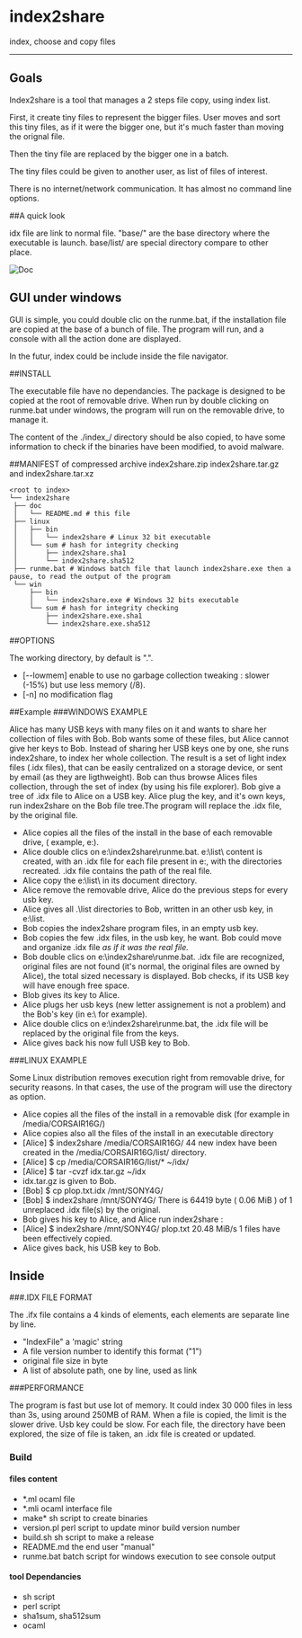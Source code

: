 index2share
=====

index, choose and copy files

-----------

## Goals

Index2share is a tool that manages a 2 steps file copy, using index list.
 
First, it create tiny files to represent the bigger files. User moves and sort 
this tiny files, as if it were the bigger one, but it's much faster than moving the orignal file.

Then the tiny file are replaced by the bigger one in a batch.

The tiny files could be given to another user, as list of files of interest.

There is no internet/network communication. It has almost no command line options.

##A quick look 

idx file are link to normal file. "base/" are the base directory where the executable is launch. base/list/ are special directory compare to other place.

![Doc](https://github.com/nicolasboulay/index2share/raw/master/i2s.jpg
"before and after an index2share run")

## GUI under windows

GUI is simple, you could double clic on the runme.bat, if the
installation file are copied at the base of a bunch of file. The
program will run, and a console with all the action done are
displayed.

In the futur, index could be include inside the file navigator. 

##INSTALL

The executable file have no dependancies. The package is designed to be copied at the root of removable drive. 
When run by double clicking on runme.bat under windows, the program will run on the removable drive, to manage it.

The content of the ./index_/ directory should be also copied, to have some information to check if the binaries 
have been modified, to avoid malware.

##MANIFEST of compressed archive
index2share.zip index2share.tar.gz and index2share.tar.xz

    <root to index> 
    └── index2share
     ├── doc
     │   └── README.md # this file
     ├── linux
     │   ├── bin
     │   │   └── index2share # Linux 32 bit executable
     │   └── sum # hash for integrity checking
     │       ├── index2share.sha1
     │       └── index2share.sha512
     ├── runme.bat # Windows batch file that launch index2share.exe then a pause, to read the output of the program
     └── win
         ├── bin
         │   └── index2share.exe # Windows 32 bits executable
         └── sum # hash for integrity checking
             ├── index2share.exe.sha1
             └── index2share.exe.sha512


##OPTIONS

The working directory, by default is ".".

* [--lowmem] enable to use no garbage collection tweaking : slower (-15%) but use less memory (/8).
* [-n] no modification flag 

##Example
###WINDOWS EXAMPLE

Alice has many USB keys with many files on it and wants to share her collection of files with Bob. Bob wants some of these files, but Alice cannot give her keys to Bob. 
Instead of sharing her USB keys one by one, she runs index2share, to index her whole collection. The result is a set of light index files (.idx files), that can be easily centralized on a storage device, or sent by email (as they are ligthweight). Bob can thus browse Alices files collection, through the set of index (by using his file explorer).
Bob give a tree of .idx file to Alice on a USB key. Alice plug the key, and it's own keys, run index2share on the Bob file tree.The program will replace the .idx file, by the original file.

* Alice copies all the files of the install in the base of each removable drive, ( example, e:\).
* Alice double clics on e:\index2share\runme.bat. 
  e:\list\ content is created, with an .idx file for each file present in e:, with the directories recreated. 
  .idx file contains the path of the real file.
* Alice copy the e:\list\ in its document directory.
* Alice remove the removable drive, Alice do the previous steps for every usb key.
* Alice gives all .\list directories to Bob, written in an other usb key, in e:\list\.
* Bob copies the index2share program files, in an empty usb key.
* Bob copies the few .idx files, in the usb key, he want. Bob could move and organize .idx file _as if it was the real file._
* Bob double clics on  e:\index2share\runme.bat.
  .idx file are recognized, original files are not found (it's normal, the original files are owned by Alice),
  the total sized necessary is displayed. Bob checks, if its USB key will have enough free space.
* Blob gives its key to Alice.
* Alice plugs her usb keys (new letter assignement is not a problem) and the Bob's key (in e:\ for example).
* Alice double clics on e:\index2share\runme.bat, the .idx file will be replaced by the original file from the keys.
* Alice gives back his now full USB key to Bob.

###LINUX EXAMPLE

Some Linux distribution removes execution right from removable drive, for security reasons. In that cases, the use of the program will use the directory as option.

* Alice copies all the files of the install in a removable disk (for example in /media/CORSAIR16G/)
* Alice copies also all the files of the install in an executable directory
* [Alice] $ index2share /media/CORSAIR16G/
  44 new index have been created in the /media/CORSAIR16G/list/ directory.
* [Alice] $ cp /media/CORSAIR16G/list/* ~/idx/
* [Alice] $ tar -cvzf idx.tar.gz ~/idx
* idx.tar.gz is given to Bob.
* [Bob] $ cp plop.txt.idx /mnt/SONY4G/
* [Bob] $ index2share /mnt/SONY4G/
  There is 64419 byte ( 0.06 MiB ) of 1 unreplaced .idx file(s) by the original.
* Bob gives his key to Alice, and Alice run index2share :
* [Alice] $ index2share /mnt/SONY4G/
  plop.txt 20.48 MiB/s
  1 files have been effectively copied.
* Alice gives back, his USB key to Bob.

## Inside

###.IDX FILE FORMAT

The .ifx file contains a 4 kinds of elements, each elements are separate line by line.

* "IndexFile" a 'magic' string
* A file version number to identify this format ("1")
* original file size in byte
* A list of absolute path, one by line, used as link

###PERFORMANCE

The program is fast but use lot of memory. It could index 30 000 files
in less than 3s, using around 250MB of RAM. 
When a file is copied, the limit is the slower drive. Usb key could be
slow. 
For each file, the directory have been explored, the size of file is taken, an .idx 
file is created or updated. 

### Build
#### files content

* *.ml ocaml file
* *.mli ocaml interface file
* make* sh script to create binaries
* version.pl perl script to update minor build version number
* build.sh sh script to make a release
* README.md the end user "manual"
* runme.bat batch script for windows execution to see console output

#### tool Dependancies

* sh script
* perl script
* sha1sum, sha512sum
* ocaml 
